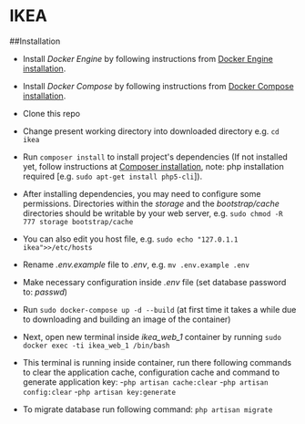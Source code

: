 IKEA
====
##Installation
 - Install *Docker Engine* by following instructions from [Docker Engine
   installation](https://docs.docker.com/engine/installation/).
 - Install *Docker Compose* by following instructions from [Docker Compose installation](https://docs.docker.com/compose/install/).
 - Clone this repo
 - Change present working directory into downloaded directory e.g. `cd ikea`
 - Run `composer install` to install project's dependencies (If not installed yet, follow instructions at [Composer installation](https://getcomposer.org/doc/00-intro.md), note: php installation required [e.g. `sudo apt-get install php5-cli`]).
 - After installing dependencies, you may need to configure some permissions. Directories within the *storage* and the *bootstrap/cache* directories should be writable by your web server, e.g. `sudo chmod -R 777 storage bootstrap/cache`
 - You can also edit you host file, e.g. `sudo echo "127.0.1.1 ikea">>/etc/hosts`
 - Rename *.env.example* file to *.env*, e.g. `mv .env.example .env`
 - Make necessary configuration inside *.env* file (set database password to: *passwd*)
 - Run `sudo docker-compose up -d --build` (at first time it takes a while due to downloading and building an image of the container)
 - Next, open new terminal inside *ikea_web_1* container by running `sudo docker exec -ti ikea_web_1 /bin/bash`
 - This terminal is running inside container, run there following commands to clear the application cache, configuration cache and command to generate application key:
 -`php artisan cache:clear` 
 -`php artisan config:clear`
 -`php artisan key:generate`
 
 - To migrate database run following command: `php artisan migrate`
